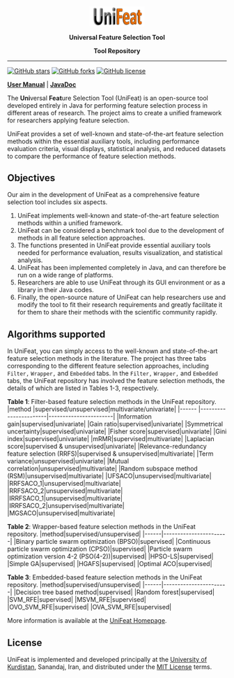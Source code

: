  <div align="center" width="100px"> 
     <a href="https://unifeat.github.io/"><img src="https://raw.githubusercontent.com/UniFeat/UniFeat.github.io/main/images/logo.png" alt="logo" width="25%" /></a>
     <p font-size="300px"><b>Universal Feature Selection Tool</b></p> 
     <p font-size="100px"><b>Tool Repository</b></p> 
 </div>
 
 ----
[![GitHub stars](https://img.shields.io/github/stars/UniFeat/unifeat)](https://github.com/UniFeat/unifeat/stargazers)
[![GitHub forks](https://img.shields.io/github/forks/UniFeat/unifeat)](https://github.com/UniFeat/unifeat/network)
[![GitHub license](https://img.shields.io/github/license/UniFeat/unifeat)](https://github.com/UniFeat/unifeat/blob/main/LICENSE)

[**User Manual**](https://unifeat.github.io/docs/user_manual_v1.1.pdf) |
[**JavaDoc**](https://unifeat.github.io/docs/java-docs/v0.1.1/index.html) 

The **Uni**versal **Feat**ure Selection Tool (UniFeat) is an open-source tool developed entirely in Java for performing feature selection process in different areas of research. The project aims to create a unified framework for researchers applying feature selection.

UniFeat provides a set of well-known and state-of-the-art feature selection methods within the essential auxiliary tools, including performance evaluation criteria, visual displays, statistical analysis, and reduced datasets to compare the performance of feature selection methods.

## Objectives
Our aim in the development of UniFeat as a comprehensive feature selection tool includes six aspects. 
1. UniFeat implements well-known and state-of-the-art feature selection methods within a unified framework. 
2. UniFeat can be considered a benchmark tool due to the development of methods in all feature selection approaches. 
3. The functions presented in UniFeat provide essential auxiliary tools needed for performance evaluation, results visualization, and statistical analysis. 
4. UniFeat has been implemented completely in Java, and can therefore be run on a wide range of platforms. 
5. Researchers are able to use UniFeat through its GUI environment or as a library in their Java codes. 
6. Finally, the open-source nature of UniFeat can help researchers use and modify the tool to fit their research requirements and greatly facilitate it for them to share their methods with the scientific community rapidly.

## Algorithms supported
In UniFeat, you can simply access to the well-known and state-of-the-art feature selection methods in the literature. The project has three tabs corresponding to the different feature selection approaches, including `Filter,` `Wrapper,` and `Embedded` tabs. In the `Filter,` `Wrapper,` and `Embedded` tabs, the UniFeat repository has involved the feature selection methods, the details of which are listed in Tables 1-3, respectively.

**Table 1**: Filter-based feature selection methods in the UniFeat repository.
|method	|supervised/unsupervised|multivariate/univariate|
|------	|-----------------------|-----------------------|
|Information gain|supervised|univariate|
|Gain ratio|supervised|univariate|
|Symmetrical uncertainty|supervised|univariate|
|Fisher score|supervised|univariate|
|Gini index|supervised|univariate|
|mRMR|supervised|multivariate|
|Laplacian score|supervised & unsupervised|univariate|
|Relevance-redundancy feature selection (RRFS)|supervised & unsupervised|multivariate|
|Term variance|unsupervised|univariate|
|Mutual correlation|unsupervised|multivariate|
|Random subspace method (RSM)|unsupervised|multivariate|
|UFSACO|unsupervised|multivariate|
|RRFSACO_1|unsupervised|multivariate|
|RRFSACO_2|unsupervised|multivariate|
|IRRFSACO_1|unsupervised|multivariate|
|IRRFSACO_2|unsupervised|multivariate|
|MGSACO|unsupervised|multivariate|

**Table 2**: Wrapper-based feature selection methods in the UniFeat repository.
|method|supervised/unsupervised|
|------|-----------------------|
|Binary particle swarm optimization (BPSO)|supervised|
|Continuous particle swarm optimization (CPSO)|supervised|
|Particle swarm optimization version 4-2 (PSO(4-2))|supervised|
|HPSO-LS|supervised|
|Simple GA|supervised|
|HGAFS|supervised|
|Optimal ACO|supervised|

**Table 3**: Embedded-based feature selection methods in the UniFeat repository.
|method|supervised/unsupervised|
|------|-----------------------|
|Decision tree based method|supervised|
|Random forest|supervised|
|SVM_RFE|supervised|
|MSVM_RFE|supervised|
|OVO_SVM_RFE|supervised|
|OVA_SVM_RFE|supervised|

More information is available at the [UniFeat Homepage](https://unifeat.github.io/).

## License
UniFeat is implemented and developed principally at the [University of Kurdistan](https://international.uok.ac.ir/en/), Sanandaj, Iran, and distributed under the [MIT License](https://github.com/UniFeat/unifeat/blob/main/LICENSE) terms.
